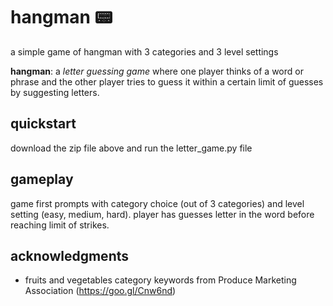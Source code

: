 # hangman 📟

a simple game of hangman with 3 categories and 3 level settings

**hangman**: a *letter guessing game* where one player thinks of a word or phrase and the other player tries to guess it within a certain limit of guesses by suggesting letters.

## quickstart

download the zip file above and run the letter_game.py file

## gameplay

game first prompts with category choice (out of 3 categories) and level setting (easy, medium, hard). player has guesses letter in the word before reaching limit of strikes.

## acknowledgments

* fruits and vegetables category keywords from Produce Marketing Association (https://goo.gl/Cnw6nd)
